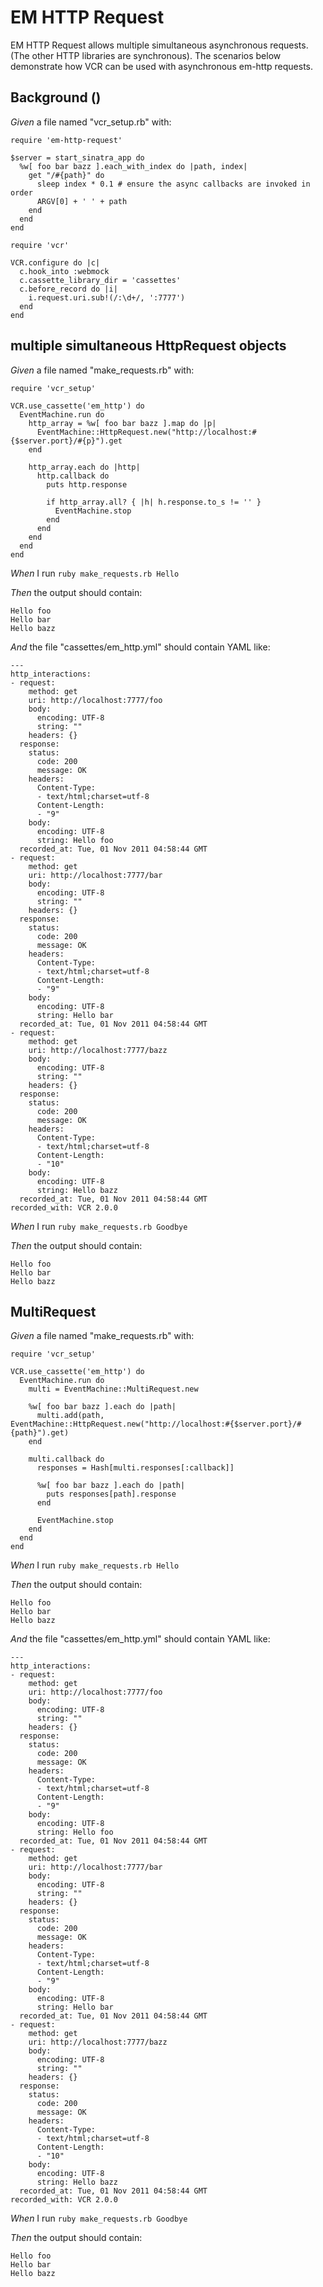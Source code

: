 # EM HTTP Request

EM HTTP Request allows multiple simultaneous asynchronous requests.
  (The other HTTP libraries are synchronous).  The scenarios below
  demonstrate how VCR can be used with asynchronous em-http requests.

## Background ()

_Given_ a file named "vcr_setup.rb" with:

```
require 'em-http-request'

$server = start_sinatra_app do
  %w[ foo bar bazz ].each_with_index do |path, index|
    get "/#{path}" do
      sleep index * 0.1 # ensure the async callbacks are invoked in order
      ARGV[0] + ' ' + path
    end
  end
end

require 'vcr'

VCR.configure do |c|
  c.hook_into :webmock
  c.cassette_library_dir = 'cassettes'
  c.before_record do |i|
    i.request.uri.sub!(/:\d+/, ':7777')
  end
end
```

## multiple simultaneous HttpRequest objects

_Given_ a file named "make_requests.rb" with:

```
require 'vcr_setup'

VCR.use_cassette('em_http') do
  EventMachine.run do
    http_array = %w[ foo bar bazz ].map do |p|
      EventMachine::HttpRequest.new("http://localhost:#{$server.port}/#{p}").get
    end

    http_array.each do |http|
      http.callback do
        puts http.response

        if http_array.all? { |h| h.response.to_s != '' }
          EventMachine.stop
        end
      end
    end
  end
end
```

_When_ I run `ruby make_requests.rb Hello`

_Then_ the output should contain:

```
Hello foo
Hello bar
Hello bazz
```

_And_ the file "cassettes/em_http.yml" should contain YAML like:

```
--- 
http_interactions: 
- request: 
    method: get
    uri: http://localhost:7777/foo
    body: 
      encoding: UTF-8
      string: ""
    headers: {}
  response: 
    status: 
      code: 200
      message: OK
    headers: 
      Content-Type: 
      - text/html;charset=utf-8
      Content-Length: 
      - "9"
    body: 
      encoding: UTF-8
      string: Hello foo
  recorded_at: Tue, 01 Nov 2011 04:58:44 GMT
- request: 
    method: get
    uri: http://localhost:7777/bar
    body: 
      encoding: UTF-8
      string: ""
    headers: {}
  response: 
    status: 
      code: 200
      message: OK
    headers: 
      Content-Type: 
      - text/html;charset=utf-8
      Content-Length: 
      - "9"
    body: 
      encoding: UTF-8
      string: Hello bar
  recorded_at: Tue, 01 Nov 2011 04:58:44 GMT
- request: 
    method: get
    uri: http://localhost:7777/bazz
    body: 
      encoding: UTF-8
      string: ""
    headers: {}
  response: 
    status: 
      code: 200
      message: OK
    headers: 
      Content-Type: 
      - text/html;charset=utf-8
      Content-Length: 
      - "10"
    body: 
      encoding: UTF-8
      string: Hello bazz
  recorded_at: Tue, 01 Nov 2011 04:58:44 GMT
recorded_with: VCR 2.0.0
```

_When_ I run `ruby make_requests.rb Goodbye`

_Then_ the output should contain:

```
Hello foo
Hello bar
Hello bazz
```

## MultiRequest

_Given_ a file named "make_requests.rb" with:

```
require 'vcr_setup'

VCR.use_cassette('em_http') do
  EventMachine.run do
    multi = EventMachine::MultiRequest.new

    %w[ foo bar bazz ].each do |path|
      multi.add(path, EventMachine::HttpRequest.new("http://localhost:#{$server.port}/#{path}").get)
    end

    multi.callback do
      responses = Hash[multi.responses[:callback]]

      %w[ foo bar bazz ].each do |path|
        puts responses[path].response
      end

      EventMachine.stop
    end
  end
end
```

_When_ I run `ruby make_requests.rb Hello`

_Then_ the output should contain:

```
Hello foo
Hello bar
Hello bazz
```

_And_ the file "cassettes/em_http.yml" should contain YAML like:

```
--- 
http_interactions: 
- request: 
    method: get
    uri: http://localhost:7777/foo
    body: 
      encoding: UTF-8
      string: ""
    headers: {}
  response: 
    status: 
      code: 200
      message: OK
    headers: 
      Content-Type: 
      - text/html;charset=utf-8
      Content-Length: 
      - "9"
    body: 
      encoding: UTF-8
      string: Hello foo
  recorded_at: Tue, 01 Nov 2011 04:58:44 GMT
- request: 
    method: get
    uri: http://localhost:7777/bar
    body: 
      encoding: UTF-8
      string: ""
    headers: {}
  response: 
    status: 
      code: 200
      message: OK
    headers: 
      Content-Type: 
      - text/html;charset=utf-8
      Content-Length: 
      - "9"
    body: 
      encoding: UTF-8
      string: Hello bar
  recorded_at: Tue, 01 Nov 2011 04:58:44 GMT
- request: 
    method: get
    uri: http://localhost:7777/bazz
    body: 
      encoding: UTF-8
      string: ""
    headers: {}
  response: 
    status: 
      code: 200
      message: OK
    headers: 
      Content-Type: 
      - text/html;charset=utf-8
      Content-Length: 
      - "10"
    body: 
      encoding: UTF-8
      string: Hello bazz
  recorded_at: Tue, 01 Nov 2011 04:58:44 GMT
recorded_with: VCR 2.0.0
```

_When_ I run `ruby make_requests.rb Goodbye`

_Then_ the output should contain:

```
Hello foo
Hello bar
Hello bazz
```
